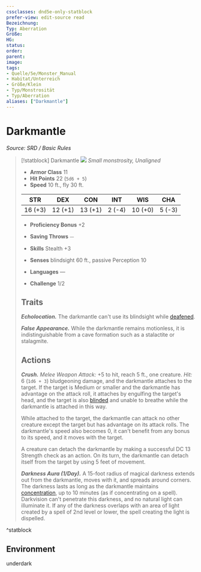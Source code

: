 ```yaml
---
cssclasses: dnd5e-only-statblock
prefer-view: edit-source read
Bezeichnung: 
Typ: Aberration
Größe: 
HG: 
status:
order:
parent:
image: 
tags:
- Quelle/5e/Monster_Manual
- Habitat/Unterreich
- Größe/Klein
- Typ/Monstrosität
- Typ/Aberration
aliases: ["Darkmantle"]
---
```

# Darkmantle
*Source: SRD / Basic Rules*  

> [!statblock] Darkmantle
> ![](compendium/bestiary/monstrosity/token/darkmantle.png#token)
> *Small monstrosity, Unaligned*
> 
> - **Armor Class** 11 
> - **Hit Points** 22 (`5d6 + 5`)
> - **Speed** 10 ft., fly 30 ft.
> 
> |STR|DEX|CON|INT|WIS|CHA|
> |:---:|:---:|:---:|:---:|:---:|:---:|
> |16 (+3)|12 (+1)|13 (+1)| 2 (-4)|10 (+0)| 5 (-3)|
> 
> - **Proficiency Bonus** +2
> - **Saving Throws** ⏤
> - **Skills** Stealth +3
> - **Senses** blindsight 60 ft., passive Perception 10
> 
> - **Languages** —
> - **Challenge** 1/2
> 
> ## Traits
> 
> ***Echolocation.*** The darkmantle can't use its blindsight while [deafened](rules/conditions.md#deafened).
> 
> ***False Appearance.*** While the darkmantle remains motionless, it is indistinguishable from a cave formation such as a stalactite or stalagmite.
> 
> ## Actions
> 
> ***Crush.*** *Melee Weapon Attack:* +5 to hit, reach 5 ft., one creature. *Hit:* 6 (`1d6 + 3`) bludgeoning damage, and the darkmantle attaches to the target. If the target is Medium or smaller and the darkmantle has advantage on the attack roll, it attaches by engulfing the target's head, and the target is also [blinded](rules/conditions.md#blinded) and unable to breathe while the darkmantle is attached in this way.
> 
> While attached to the target, the darkmantle can attack no other creature except the target but has advantage on its attack rolls. The darkmantle's speed also becomes 0, it can't benefit from any bonus to its speed, and it moves with the target.
> 
> A creature can detach the darkmantle by making a successful DC 13 Strength check as an action. On its turn, the darkmantle can detach itself from the target by using 5 feet of movement.
> 
> ***Darkness Aura (1/Day).*** A 15-foot radius of magical darkness extends out from the darkmantle, moves with it, and spreads around corners. The darkness lasts as long as the darkmantle maintains [concentration](rules/conditions.md#concentration), up to 10 minutes (as if concentrating on a spell). Darkvision can't penetrate this darkness, and no natural light can illuminate it. If any of the darkness overlaps with an area of light created by a spell of 2nd level or lower, the spell creating the light is dispelled.

^statblock

## Environment

underdark